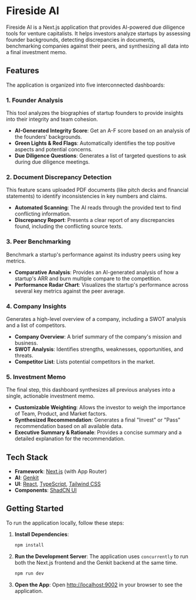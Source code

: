 # Fireside AI

Fireside AI is a Next.js application that provides AI-powered due diligence tools for venture capitalists. It helps investors analyze startups by assessing founder backgrounds, detecting discrepancies in documents, benchmarking companies against their peers, and synthesizing all data into a final investment memo.

## Features

The application is organized into five interconnected dashboards:

### 1. Founder Analysis

This tool analyzes the biographies of startup founders to provide insights into their integrity and team cohesion.

-   **AI-Generated Integrity Score**: Get an A-F score based on an analysis of the founders' backgrounds.
-   **Green Lights & Red Flags**: Automatically identifies the top positive aspects and potential concerns.
-   **Due Diligence Questions**: Generates a list of targeted questions to ask during due diligence meetings.

### 2. Document Discrepancy Detection

This feature scans uploaded PDF documents (like pitch decks and financial statements) to identify inconsistencies in key numbers and claims.

-   **Automated Scanning**: The AI reads through the provided text to find conflicting information.
-   **Discrepancy Report**: Presents a clear report of any discrepancies found, including the conflicting source texts.

### 3. Peer Benchmarking

Benchmark a startup's performance against its industry peers using key metrics.

-   **Comparative Analysis**: Provides an AI-generated analysis of how a startup's ARR and burn multiple compare to the competition.
-   **Performance Radar Chart**: Visualizes the startup's performance across several key metrics against the peer average.

### 4. Company Insights

Generates a high-level overview of a company, including a SWOT analysis and a list of competitors.

-   **Company Overview**: A brief summary of the company's mission and business.
-   **SWOT Analysis**: Identifies strengths, weaknesses, opportunities, and threats.
-   **Competitor List**: Lists potential competitors in the market.

### 5. Investment Memo

The final step, this dashboard synthesizes all previous analyses into a single, actionable investment memo.

-   **Customizable Weighting**: Allows the investor to weigh the importance of Team, Product, and Market factors.
-   **Synthesized Recommendation**: Generates a final "Invest" or "Pass" recommendation based on all available data.
-   **Executive Summary & Rationale**: Provides a concise summary and a detailed explanation for the recommendation.

## Tech Stack

-   **Framework**: [Next.js](https://nextjs.org/) (with App Router)
-   **AI**: [Genkit](https://firebase.google.com/docs/genkit)
-   **UI**: [React](https://react.dev/), [TypeScript](https://www.typescriptlang.org/), [Tailwind CSS](https://tailwindcss.com/)
-   **Components**: [ShadCN UI](https://ui.shadcn.com/)

## Getting Started

To run the application locally, follow these steps:

1.  **Install Dependencies**:
    ```bash
    npm install
    ```

2.  **Run the Development Server**:
    The application uses `concurrently` to run both the Next.js frontend and the Genkit backend at the same time.

    ```bash
    npm run dev
    ```

3.  **Open the App**:
    Open [http://localhost:9002](http://localhost:9002) in your browser to see the application.
